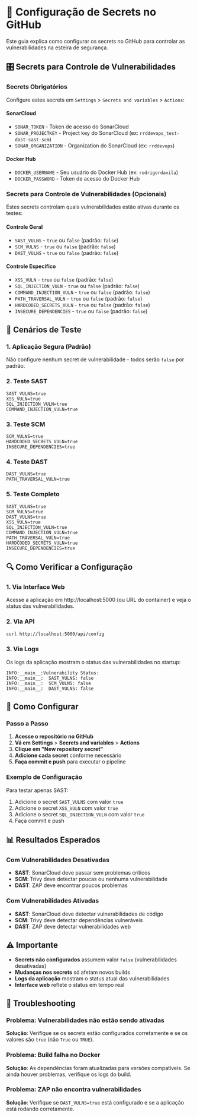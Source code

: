 # 🔧 Configuração de Secrets no GitHub

Este guia explica como configurar os secrets no GitHub para controlar as vulnerabilidades na esteira de segurança.

## 🎛️ Secrets para Controle de Vulnerabilidades

### Secrets Obrigatórios

Configure estes secrets em `Settings` > `Secrets and variables` > `Actions`:

#### **SonarCloud**
- `SONAR_TOKEN` - Token de acesso do SonarCloud
- `SONAR_PROJECTKEY` - Project key do SonarCloud (ex: `rrddevops_test-dast-sast-scm`)
- `SONAR_ORGANIZATION` - Organization do SonarCloud (ex: `rrddevops`)

#### **Docker Hub**
- `DOCKER_USERNAME` - Seu usuário do Docker Hub (ex: `rodrigordavila`)
- `DOCKER_PASSWORD` - Token de acesso do Docker Hub

### Secrets para Controle de Vulnerabilidades (Opcionais)

Estes secrets controlam quais vulnerabilidades estão ativas durante os testes:

#### **Controle Geral**
- `SAST_VULNS` - `true` ou `false` (padrão: `false`)
- `SCM_VULNS` - `true` ou `false` (padrão: `false`)
- `DAST_VULNS` - `true` ou `false` (padrão: `false`)

#### **Controle Específico**
- `XSS_VULN` - `true` ou `false` (padrão: `false`)
- `SQL_INJECTION_VULN` - `true` ou `false` (padrão: `false`)
- `COMMAND_INJECTION_VULN` - `true` ou `false` (padrão: `false`)
- `PATH_TRAVERSAL_VULN` - `true` ou `false` (padrão: `false`)
- `HARDCODED_SECRETS_VULN` - `true` ou `false` (padrão: `false`)
- `INSECURE_DEPENDENCIES` - `true` ou `false` (padrão: `false`)

## 🧪 Cenários de Teste

### 1. **Aplicação Segura (Padrão)**
Não configure nenhum secret de vulnerabilidade - todos serão `false` por padrão.

### 2. **Teste SAST**
```
SAST_VULNS=true
XSS_VULN=true
SQL_INJECTION_VULN=true
COMMAND_INJECTION_VULN=true
```

### 3. **Teste SCM**
```
SCM_VULNS=true
HARDCODED_SECRETS_VULN=true
INSECURE_DEPENDENCIES=true
```

### 4. **Teste DAST**
```
DAST_VULNS=true
PATH_TRAVERSAL_VULN=true
```

### 5. **Teste Completo**
```
SAST_VULNS=true
SCM_VULNS=true
DAST_VULNS=true
XSS_VULN=true
SQL_INJECTION_VULN=true
COMMAND_INJECTION_VULN=true
PATH_TRAVERSAL_VULN=true
HARDCODED_SECRETS_VULN=true
INSECURE_DEPENDENCIES=true
```

## 🔍 Como Verificar a Configuração

### 1. **Via Interface Web**
Acesse a aplicação em http://localhost:5000 (ou URL do container) e veja o status das vulnerabilidades.

### 2. **Via API**
```bash
curl http://localhost:5000/api/config
```

### 3. **Via Logs**
Os logs da aplicação mostram o status das vulnerabilidades no startup:
```
INFO:__main__:Vulnerability Status:
INFO:__main__:  SAST_VULNS: false
INFO:__main__:  SCM_VULNS: false
INFO:__main__:  DAST_VULNS: false
```

## 🚀 Como Configurar

### Passo a Passo

1. **Acesse o repositório no GitHub**
2. **Vá em Settings** > **Secrets and variables** > **Actions**
3. **Clique em "New repository secret"**
4. **Adicione cada secret** conforme necessário
5. **Faça commit e push** para executar o pipeline

### Exemplo de Configuração

Para testar apenas SAST:

1. Adicione o secret `SAST_VULNS` com valor `true`
2. Adicione o secret `XSS_VULN` com valor `true`
3. Adicione o secret `SQL_INJECTION_VULN` com valor `true`
4. Faça commit e push

## 📊 Resultados Esperados

### Com Vulnerabilidades Desativadas
- **SAST**: SonarCloud deve passar sem problemas críticos
- **SCM**: Trivy deve detectar poucas ou nenhuma vulnerabilidade
- **DAST**: ZAP deve encontrar poucos problemas

### Com Vulnerabilidades Ativadas
- **SAST**: SonarCloud deve detectar vulnerabilidades de código
- **SCM**: Trivy deve detectar dependências vulneráveis
- **DAST**: ZAP deve detectar vulnerabilidades web

## ⚠️ Importante

- **Secrets não configurados** assumem valor `false` (vulnerabilidades desativadas)
- **Mudanças nos secrets** só afetam novos builds
- **Logs da aplicação** mostram o status atual das vulnerabilidades
- **Interface web** reflete o status em tempo real

## 🔧 Troubleshooting

### Problema: Vulnerabilidades não estão sendo ativadas
**Solução**: Verifique se os secrets estão configurados corretamente e se os valores são `true` (não `True` ou `TRUE`).

### Problema: Build falha no Docker
**Solução**: As dependências foram atualizadas para versões compatíveis. Se ainda houver problemas, verifique os logs do build.

### Problema: ZAP não encontra vulnerabilidades
**Solução**: Verifique se `DAST_VULNS=true` está configurado e se a aplicação está rodando corretamente. 